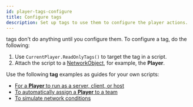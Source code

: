 ```yaml
---
id: player-tags-configure
title: Configure tags
description: Set up tags to use them to configure the player actions.
---
```


tags don't do anything until you configure them. To configure a tag, do the following:

1. Use `CurrentPlayer.ReadOnlyTags()` to target the tag in a script.
2. Attach the script to a [NetworkObject](https://docs-multiplayer.unity3d.com/netcode/current/basics/networkobject/), for example, the **Player**.

Use the following **tag** examples as guides for your own scripts:

- [For a **Player** to run as a server, client, or host](../target-instance)
- [To automatically assign a **Player** to a team](../target-team)
- [To simulate network conditions](../target-network)
